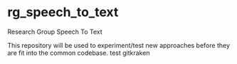 # rg_speech_to_text
Research Group Speech To Text

This repository will be used to experiment/test new approaches before they are fit into the common codebase. 
test gitkraken